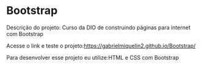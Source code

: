 # Bootstrap

Descrição do projeto:
 Curso da DIO  de construindo páginas para internet com Bootstrap

Acesse o link e teste o projeto:https://gabrielmiquelin2.github.io/Bootstrap/

Para desenvolver esse projeto eu utilize:HTML e CSS com Bootstrap


